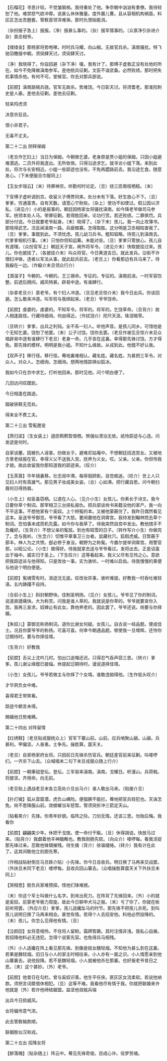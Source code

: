 <!-- { "loadSidebar": true } -->
【石榴花】寻思计较。不觉皱眉梢。我待重处了他。争奈朝中汹汹有羣僚。我待轻恕了他。难禁怒气欲冲霄。说甚么休休雅量。度外置儿曹。且从容相机构祸苗。料区区怎出吾圈套。管敎首领浑难保。那时仇恨始能消。

〔杂扮报子急上〕报报。〔净〕报甚么事的。〔杂〕报军情事的。〔众禀净引杂进介杂〕禀丞相爷。 

【缕缕金】那杨家将势咆哮。时时兵马耀。向山椒。无故官兵杀。滇南骚扰。特飞驰羽檄报中朝。须臾肆天讨。须臾肆天讨。

〔净〕我晓得了。你自回避〔杂下净〕嗄。我有计了。那傅子虚我正没有处他的所在。如今不免降做滇南参军。差他统兵征剿。文臣不谙武备。必然败绩。那时把失机事情杀他。有何不可。堂候官。你去对那兵部说。 

【前腔】滇南路贼兵骁。官军无故杀。势难饶。今日彰天讨。将须耆老。那淮阳刺史是人豪。差他去征剿。差他去征剿。

轻来捋虎须

决意杀狂且。

恨小非君子。

无毒不丈夫。 

第二十二出
阴释保姆

〔老旦作乞妇上〕当日为保姆。今朝做乞婆。老身原是贾小姐的保姆。只因小姐避难潜逃。二员外将我逐出。无所依倚。只得沿途求乞。就寻访小姐下落。来到此处。将次与长安相近。小姐一些踪迹也没有。不免再趱路前去。我沿途乞食。随意发心。〔下末便服旦巾服同上〕 

【玉女步瑞云】〔末〕待罪神京。听勘何时论定。〔旦〕绕三匝南枝栖稳。〔末〕 

下官傅子虚听调到京。收留义子傅贾同来。处分未有下落。好生放心不下。〔旦〕爹爹。穷通富贵。自有天数。请宽心宁耐些。〔杂上〕使功不如使过。假公因以济私。〔进见介〕小的是报事的。朝廷因杨家女将骚扰滇南。如今降老爷做司马参军。统领本处人马。带罪征剿。若得胜回来。论功行赏。若还败绩。二罪俱罚。兵部分付说。今日就要老爷起身。〔末〕晓得了。〔杂下末〕孩儿。我一向止攻簿书。那晓得武艺。况且闻滇南一路。兵疲粮寡。怎得取胜。这分明是卫丞相陷害我了。〔旦〕爹爹。事旣到此。不须忧虑。孩儿幼习兵书。粗知韬略。待孩儿到滇南去。代爹爹相机行事。〔末〕只怕你但知运筹。未能对垒。〔旦〕爹爹只管放心。孩儿自有道理。〔众扮官军上〕朝廷天子宣。阃外将军令。〔进见介末〕快取披挂过来。孩儿。你也披挂了。〔各披挂介末〕叫众将官。今日黄道吉日。就此发兵。沿街不许僧妇冲锋。违者以军法从事。就此起兵前去。〔老旦上〕你看那边有兵马来了。待我躱在一边。〔作躱介末旦领众行介〕 

【滴溜子】今朝的。今朝的。王三锡命。专征的。专征的。滇南前进。一时军容饬整。前遮后拥间。威风特甚。辟易中途。有谁肆行。

〔杂拿老旦介〕禀老爷。有个妇人冲道。〔旦见老旦惊介末〕我今日出兵。你该回避。怎么敢来冲道。叫军校与我绑起来。〔老旦〕爷爷饶命。 

【前腔】虔婆的。虔婆的。不知军令。将军的。将军的。乞饶草命。〔旦背介〕故人相逢路径。行藏待细询。何由得近。〔作拭泪介〕咫尺天涯。珠泪暗零。

〔旦转介〕爹爹。出兵之利钝。全不系一妇人。听他声音。是孩儿同乡。可惜他是个无知乞婆。饶恕了他罢。〔末〕公子讨饶。饶你去罢。〔老旦作谢见旦惊介末旦众唱辟易中途有谁肆行下老旦〕老身一命。几乎丧在这裏。幸得那先锋讨饶。方才得免。那先锋的模样。明明是我小姐。不知什么缘故。从戎到此。他旣不好认我。 

【双声子】移行径。移行径。蓦地裏难相认。藏名姓。藏名姓。为甚把三军令。对众人。对众人。怎细询。怎细询。想两地情踪俱似狐冰。

我如今只在京中求乞。打听他回来。那时见他。问个明白便了。 

几回访问叹蹉跎。

今日相逢在路途。

踏破铁鞋无觅处。

得来全不费工夫。 

第二十三出
雪寃邀宠

【燕归梁】〔生女装上〕遶匝鹪鹩暂借栖。煞强似漂泊无依。祇怜踪迹与心违。问发迹是何时。

自家谈麈。因被仇人诬害。扮做女子。避难尼姑庵中。不想朝廷招选宫女。又被地方里老结报在官。幸得义父不送我入宫。抚养为义女。哎。父亲。父亲。你但怜我才貌。故此收留我你那知道我的踪迹来。〔叹介〕 

【玉芙蓉】华年镜裏移。壮志闺中滞。每徘徊顾影。自觉痴迷。〔叹介〕世上人只见妇人时有英雄气。那见男子妆成美女姿。〔合〕心如沸。把行藏自思。问今朝扫眉何日得扬眉。

〔小生上〕权臣虽窃柄。公道在人心。〔见介小生〕女孩儿。你素长于诗文。我今日要你草个制词。那宰相卫三台挟私报仇。把兵部谈尙书来籍没他的家产。我一向不平这事。不想他家有个奚奴。上个辨寃的本。又被他蒙蔽住了。我昨日偶然看见这本。呈送爷爷御览。爷爷看了大怒。要闲置他在洞霄宫。我待发到翰林院去草个制词。恐怕事未成而机先露。如今你与我草了。待我突然自宫中发出。教他措手不及纔好。〔生背介〕不想父亲的寃屈。到也有昭雪的日子。〔转作写介小生〕你做完了。念与我听。〔生念介〕切惟平章事卫三台者。鼠藏社穴。狐假虎威。日暂蔽于蔀丰。神人为之共愤。郄必修于身没。朝野为之称寃。今置尔提举洞霄宫。用警官邪。以昭公论。〔小生〕做得好。待我就拿去送与爷爷看过。发将出去。正是诏虽出于袖中。威实归于圣上。〔下生叹介〕这等看起来。我义父尽有见怜之心。意欲把我踪迹诉与他得知。只是改妆一事。实为骇听。一时难以启齿。待我慢慢的乘便与他说个明白便是。 

【前腔】寃魂雪有时。浪迹沈无底。叹改妆异事。骇听难提。好教我一时呑吐难轻语。五内踌躇不自持。

〔合前小生上〕斜封朝野快。佳制圣明扬。〔见介〕女孩儿。爷爷见了你的制词。说道直捷痛快。大为称赏。问我是谁人草的。我就说是你草的。爷爷就要宣你入宫。我再三哀求。奴婢止有此女。靠他养老的。因此罢了。爷爷还说。尙要与你择婚。 

【朱奴儿】蒙御览称扬制词。道你比谢女何疑。女孩儿。自古说一经品题。便成佳士。况且你蒙爷爷的称扬。可喜可喜。何幸今朝遇品题。顿使我一旦增辉。还怜你愆期待时。要与你择佳壻。

〔生背介〕好教我 

【前腔】舌尖上沈吟几时。怕出口追悔还迟。只得忍气呑声窃三思。〔转介〕爹爹。孩儿谢尘缘旣已披缁。休提起愆期待时。谩说道择佳壻。

〔小生〕女孩儿。爷爷若做主与你择了个女壻。谁敢违拗得他。〔生作低头叹介〕 

才华夙负女中难。

喜得君王带笑看。

踪迹今朝言未得。

赐婚他日势难瞒。 

第二十四出
对阵留情

【红绣鞋】〔老旦贴戎服统众上〕官军下寨山前。山前。应兵哨聚山巓。山巓。兵甚利。甲偏坚。人奋勇。士争先。操胜算。震天关。

〔老旦〕自家杨家府女将。只因前日先锋杀伤官兵。朝廷差官前来征剿。叫喽啰们。一齐杀下山去。〔众喊唱末二句下末旦戎服众随上行介〕 

【前腔】一朝秉钺登坛。登坛。三军驱率滇南。滇南。戈耀日。帜漫山。兵荷戟。将披坚。齐用命。向无前。

〔老旦贴上遇战老旦末各立高处介旦出马介〕谁人敢出马来。〔贴接介旦〕 

【扑灯蛾】狐从营窟潜。虎负山嵎险。便猖獗不能拦。蓦地把官兵轻犯也。天诛怎免。尙不思降服山前。效螳螂当车怒暂。管须臾折冲三箭定天山。

〔贴看笑介〕先锋。你靑年妙貌。临阵之际。刀剑无情。还该三思。勿贻后悔。我看你 

【前腔】翩翩美少年。休把干戈按。使一命付干鋋。〔旦〕休得胡说。快放马过来。〔贴背介〕我觑着他丰神腼觍也。教我刚肠先软。〔向众介〕喽啰每。看我活捉那先锋过来。忍敎他锋镝摧残。待生擒〔背介〕徐谐缱绻。〔转介〕我有计在此了。这其间敎他立刻胆先寒。

〔作相战贴射倒旦马旦跌介贴〕小先锋。你今日且收兵。明日换了马再来交战罢。〔外扶旦末同下老旦〕喽啰每。且收兵回山寨去。〔众唱操胜算震天关下外扶旦末同上〕 

【哭相思】胜负兵家难预探。怪他们锋难撼。

〔末〕你这个军士叫做什么名字。到肯出死力。在阵背了先锋回来。〔外〕小的就是奚奴。前蒙老爷极力周旋。故此今日聊申犬马之报。〔末〕亏了你了。你就在帐前听用罢。〔外应介旦〕爹爹。孩儿适纔坠马的时节。那先锋不把孩儿杀死。到叫孩儿说明日换了马再来相会。甚觉有情。若得个人去招安他。料他必然投降的。〔末〕孩儿。你怎么见得他有情。〔旦〕 

【泣颜回】女将意相怜。不住将人留盼。霜蹄暂蹶。其时注情非浅。我私心自展。若招降他料必无违犯。怎得个说客先容。也免得兵马相残。

〔外〕小人适纔在阵上看见那先锋。到像是妓女魏轻烟。不知他为甚么到在这裏。若果是魏轻烟。旧日与小人的家主时相往来。小人亦有一面之识。小人情愿亲到他山寨裏去。说他投降。若不是魏轻烟。小人就被他杀在那裏。也好报老爷昔日之恩。〔末〕这个甚妙。〔外〕老爷。 

【前腔】他昔日在勾栏。曾与奚奴识善。他生平任侠。匪区区女流柔软。若说他纳款。须把言词奬借休相犯。〔旦〕这等不难。我看他尽有情于我。你就把联婚来许他就是〔外〕若许他缔结姻盟。益坚他敛戢兵端

出兵今日损威风。

女将偏怜意气浓。

此去管敎输款顺。

联姻胜似汉和戎。 

第二十五出
招降女将

【醉落魄】〔贴杂随上〕阵云中。蓦见先锋奇俊。目成心许。役梦劳魂。

